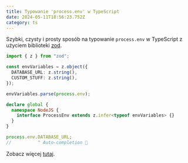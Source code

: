 ```yaml
---
title: Typowanie 'process.env' w TypeScript
date: 2024-05-11T18:56:23.752Z
category: ts
---
```


Szybki, czysty i prosty sposób na typowanie `process.env` w TypeScript z użyciem biblioteki [zod](https://zod.dev/).

```ts
import { z } from "zod";

const envVariables = z.object({
  DATABASE_URL: z.string(),
  CUSTOM_STUFF: z.string(),
});

envVariables.parse(process.env);

declare global {
  namespace NodeJS {
    interface ProcessEnv extends z.infer<typeof envVariables> {}
  }
}

process.env.DATABASE_URL;
//          ^ Auto-completion 🥳
```

Zobacz więcej [tutaj](https://www.youtube.com/watch?v=q1im-hMlKhM).
